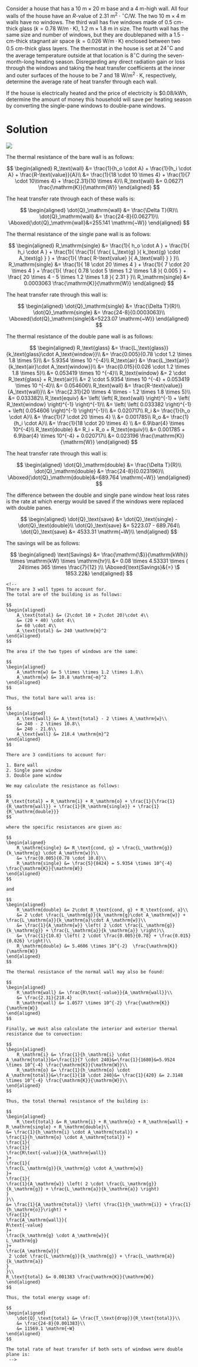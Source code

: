 Consider a house that has a $10\mathrm{~m} \times 20\mathrm{~m}$ base
and a $4 \mathrm{~m}$-high wall. All four walls of the house have an
$R$-value of
$2.31 \mathrm{~m}^{2} \cdot{ }^{\circ} \mathrm{C} / \mathrm{W}$. The two
$10\mathrm{~m} \times 4 \mathrm{~m}$ walls have no windows. The third
wall has five windows made of $0.5\mathrm{~cm}$-thick glass
($k=0.78 \mathrm{~W} / \mathrm{m} \cdot \mathrm{K}$),
$1.2 \mathrm{~m} \times 1.8 \mathrm{~m}$ in size. The fourth wall has
the same size and number of windows, but they are doublepaned with a 1.5
-cm-thick stagnant air space
($k=0.026 \mathrm{~W} / \mathrm{m} \cdot \mathrm{K}$) enclosed between
two $0.5 \mathrm{~cm}$-thick glass layers. The thermostat in the house
is set at $24^{\circ} \mathrm{C}$ and the average temperature outside at
that location is $8^{\circ} \mathrm{C}$ during the seven-month-long
heating season. Disregarding any direct radiation gain or loss through
the windows and taking the heat transfer coefficients at the inner and
outer surfaces of the house to be $7$ and
$18 \mathrm{~W} / \mathrm{m}^{2} \cdot \mathrm{K}$, respectively,
determine the average rate of heat transfer through each wall.

If the house is electrically heated and the price of electricity is
$\$ 0.08 / \mathrm{kWh},$ determine the amount of money this household
will save per heating season by converting the single-pane windows to
double-pane windows.

# Solution

![](!imgdir/8cbf22fe5addff8c70a01aea1a60af50740261f4.png)

The thermal resistance of the bare wall is as follows:

$$
\begin{aligned}
    R_\text{wall} &= \frac{1}{h_o \cdot A} + \frac{1}{h_i \cdot A} + \frac{R-\text{value}}{A}\\
    &= \frac{1}{18 \cdot 10 \times 4} + \frac{1}{7 \cdot 10\times 4} + \frac{2.31}{10 \times 4}\\
    R_\text{wall} &= 0.06271 \frac{\mathrm{K}}{\mathrm{W}}
\end{aligned}
$$

The heat transfer rate through each of these walls is:

$$
\begin{aligned}
\dot{Q}_\mathrm{wall} &= \frac{\Delta T}{R}\\
\dot{Q}_\mathrm{wall} &= \frac{24-8}{0.06271}\\
\Aboxed{\dot{Q}_\mathrm{wall}&=255.141 \mathrm{~W}}
\end{aligned}
$$

The thermal resistance of the single pane wall is as follows:

$$
\begin{aligned}
    R_\mathrm{single} &= \frac{1}{
        h_o \cdot A
    } + \frac{1}{
        h_i \cdot A
    } + \frac{1}{
        \frac{1}{
            \frac{
                L_\text{g}
            }{
                k_\text{g} \cdot A_\text{g}
            }
        } + \frac{1}{
            \frac{
                R-\text{value}
            }{
                A_\text{wall}
            }
        }
    }\\
    R_\mathrm{single} &= \frac{1}{
        18 \cdot 20 \times 4
    } + \frac{1}{
        7 \cdot 20 \times 4
    } + \frac{1}{
        \frac{
            0.78 \cdot 5 \times 1.2 \times 1.8
        }{
            0.005
        } + \frac{
            20 \times 4 - 5 \times 1.2 \times 1.8
        }{
            2.31
        }
    }\\
    R_\mathrm{single} &= 0.0003063 \frac{\mathrm{K}}{\mathrm{W}}
\end{aligned}
$$

The heat transfer rate through this wall is:

$$
\begin{aligned}
\dot{Q}_\mathrm{single} &= \frac{\Delta T}{R}\\
\dot{Q}_\mathrm{single} &= \frac{24-8}{0.0003063}\\
\Aboxed{\dot{Q}_\mathrm{single}&=5223.07 \mathrm{~W}}
\end{aligned}
$$

The thermal resistance of the double pane wall is as follows:

$$
\begin{aligned}
    R_\text{glass} &= \frac{L_\text{glass}}{k_\text{glass}\cdot A_\text{window}}\\
    &= \frac{0.005}{0.78 \cdot 1.2 \times 1.8 \times 5}\\
    &= 5.9354 \times 10 ^{-4}\\
    R_\text{air} &= \frac{L_\text{air}}{k_\text{air}\cdot A_\text{window}}\\
    &= \frac{0.015}{0.026 \cdot 1.2 \times 1.8 \times 5}\\
    &= 0.053419 \times 10 ^{-4}\\
    R_\text{window} &= 2 \cdot R_\text{glass} + R_\text{air}\\
    &= 2 \cdot 5.9354 \times 10 ^{-4} + 0.053419 \times 10 ^{-4}\\
    &= 0.054606\\
    R_\text{wall} &= \frac{R-\text{value}}{A_\text{wall}}\\
    &= \frac{2.31}{20 \times 4 \times - 1.2 \times 1.8 \times 5}\\
    &= 0.033382\\
    R_\text{equiv} &= \left( \left( R_\text{wall} \right)^{-1} + \left( R_\text{window} \right)^{-1} \right)^{-1}\\
    &= \left( \left( 0.033382 \right)^{-1} + \left( 0.054606 \right)^{-1} \right)^{-1}\\
    &= 0.020717\\
    R_i &= \frac{1}{h_o \cdot A}\\
    &= \frac{1}{7 \cdot 20 \times 4} \\
    &= 0.001785\\
    R_o &= \frac{1}{h_i \cdot A}\\
    &= \frac{1}{18 \cdot 20 \times 4} \\
    &= 6.9\bar{4} \times 10^{-4}\\
    R_\text{double} &= R_i + R_o + R_\text{equiv}\\
    &= 0.001785 + 6.9\bar{4} \times 10^{-4} + 0.020717\\
    &= 0.023196 \frac{\mathrm{K}}{\mathrm{W}}
\end{aligned}
$$

The heat transfer rate through this wall is:

$$
\begin{aligned}
\dot{Q}_\mathrm{double} &= \frac{\Delta T}{R}\\
\dot{Q}_\mathrm{double} &= \frac{24-8}{0.023196}\\
\Aboxed{\dot{Q}_\mathrm{double}&=689.764 \mathrm{~W}}
\end{aligned}
$$

The difference between the double and single pane window heat loss rates
is the rate at which energy would be saved if the windows were replaced
with double panes.

$$
\begin{aligned}
    \dot{Q}_\text{save} &= \dot{Q}_\text{single} - \dot{Q}_\text{double}\\
    \dot{Q}_\text{save} &= 5223.07 - 689.764\\
    \dot{Q}_\text{save} &= 4533.31 \mathrm{~W}\\
\end{aligned}
$$

The savings will be as follows:

$$
\begin{aligned}
\text{Savings} &= \frac{\mathrm{\$}}{\mathrm{kWh}} \times \mathrm{kW} \times \mathrm{hr}\\
&= 0.08 \times 4.53331 \times ( 24\times 365 \times \frac{7}{12} )\\
\Aboxed{\text{Savings}&{=} \$ 1853.22&}
\end{aligned}
$$

```{=html}
<!--
There are 3 wall types to account for.
The total are of the building is as follows:

$$
\begin{aligned}
    A_\text{total} &= (2\cdot 10 + 2\cdot 20)\cdot 4\\
    &= (20 + 40) \cdot 4\\
    &= 60 \cdot 4\\
    A_\text{total} &= 240 \mathrm{m}^2
\end{aligned}
$$

The area if the two types of windows are the same:

$$
\begin{aligned}
    A_\mathrm{w} &= 5 \times \times 1.2 \times 1.8\\
    A_\mathrm{w} &= 10.8 \mathrm{~m}^2
\end{aligned}
$$

Thus, the total bare wall area is:

$$
\begin{aligned}
    A_\text{wall} &= A_\text{total} - 2 \times A_\mathrm{w}\\
    &= 240 - 2 \times 10.8\\
    &= 240 - 21.6\\
    A_\text{wall} &= 218.4 \mathrm{m}^2
\end{aligned}
$$

There are 3 conditions to account for:

1. Bare wall
2. Single pane window
3. Double pane window

We may calculate the resistance as follows:

$$
R_\text{total} = R_\mathrm{i} + R_\mathrm{o} + \frac{1}{\frac{1}{R_\mathrm{wall}} + \frac{1}{R_\mathrm{single}} + \frac{1}{R_\mathrm{double}}}
$$

where the specific resistances are given as:

$$
\begin{aligned}
    R_\mathrm{single} &= R_\text{cond, g} = \frac{L_\mathrm{g}}{k_\mathrm{g} \cdot A_\mathrm{w}}\\
    &= \frac{0.005}{0.78 \cdot 10.8}\\
    R_\mathrm{single} &= \frac{5}{8424} = 5.9354 \times 10^{-4} \frac{\mathrm{K}}{\mathrm{W}}
\end{aligned}
$$

and

$$
\begin{aligned}
    R_\mathrm{double} &= 2\cdot R_\text{cond, g} + R_\text{cond, a}\\
    &= 2 \cdot \frac{L_\mathrm{g}}{k_\mathrm{g}\cdot A_\mathrm{w}} + \frac{L_\mathrm{a}}{k_\mathrm{a}\cdot A_\mathrm{w}}\\
    &= \frac{1}{A_\mathrm{w}} \left( 2 \cdot \frac{L_\mathrm{g}}{k_\mathrm{g}} + \frac{L_\mathrm{a}}{k_\mathrm{a}} \right)\\
    &= \frac{1}{10.8} \left( 2 \cdot \frac{0.005}{0.78} + \frac{0.015}{0.026} \right)\\
    R_\mathrm{double} &= 5.4606 \times 10^{-2}  \frac{\mathrm{K}}{\mathrm{W}}
\end{aligned}
$$

The thermal resistance of the normal wall may also be found:

$$
\begin{aligned}
    R_\mathrm{wall} &= \frac{R\text{-value}}{A_\mathrm{wall}}\\
    &= \frac{2.31}{218.4}
    R_\mathrm{wall} &= 1.0577 \times 10^{-2} \frac{\mathrm{K}}{\mathrm{W}}
\end{aligned}
$$

Finally, we must also calculate the interior and exterior thermal resistance due to convection:

$$
\begin{aligned}
    R_\mathrm{i} &= \frac{1}{h_\mathrm{i} \cdot A_\mathrm{total}}&=\frac{1}{7 \cdot 240}&=\frac{1}{1680}&=5.9524 \times 10^{-4} \frac{\mathrm{K}}{\mathrm{W}}\\
    R_\mathrm{o} &= \frac{1}{h_\mathrm{o} \cdot A_\mathrm{total}}&=\frac{1}{18 \cdot 240}&= \frac{1}{420} &= 2.3148 \times 10^{-4} \frac{\mathrm{K}}{\mathrm{W}}\\
\end{aligned}
$$

Thus, the total thermal resistance of the building is:

$$
\begin{aligned}
    R_\text{total} &= R_\mathrm{i} + R_\mathrm{o} + R_\mathrm{wall} + R_\mathrm{single} + R_\mathrm{double}\\
&= \frac{1}{h_\mathrm{i} \cdot A_\mathrm{total}} +
\frac{1}{h_\mathrm{o} \cdot A_\mathrm{total}} +
\frac{1}{
\frac{1}{
\frac{R\text{-value}}{A_\mathrm{wall}}
}+
\frac{1}{
\frac{L_\mathrm{g}}{k_\mathrm{g} \cdot A_\mathrm{w}}
}+
\frac{1}{
\frac{1}{A_\mathrm{w}} \left( 2 \cdot \frac{L_\mathrm{g}}{k_\mathrm{g}} + \frac{L_\mathrm{a}}{k_\mathrm{a}} \right)
}
}\\
&= \frac{1}{A_\mathrm{total}} \left( \frac{1}{h_\mathrm{i}} + \frac{1}{h_\mathrm{o}}\right) +
\frac{1}{
\frac{A_\mathrm{wall}}{
R\text{-value}
}+
\frac{k_\mathrm{g} \cdot A_\mathrm{w}}{
L_\mathrm{g}
}+
\frac{A_\mathrm{w}}{
 2 \cdot \frac{L_\mathrm{g}}{k_\mathrm{g}} + \frac{L_\mathrm{a}}{k_\mathrm{a}}
}
}\\
R_\text{total} &= 0.001383 \frac{\mathrm{K}}{\mathrm{W}}
\end{aligned}
$$

Thus, the total energy usage of:

$$
\begin{aligned}
    \dot{Q}_\text{total} &= \frac{T_\text{drop}}{R_\text{total}}\\
    &= \frac{24-8}{0.001383}\\
    &= 11569.1 \mathrm{~W}
\end{aligned}
$$

The total rate of heat transfer if both sets of windows were double plane is:
 -->
```

